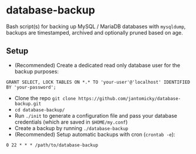 # database-backup

Bash script(s) for backing up MySQL / MariaDB databases with `mysqldump`, backups are timestamped, archived and optionally pruned based on age.

## Setup

- (Recommended) Create a dedicated read only database user for the backup purposes:
```
GRANT SELECT, LOCK TABLES ON *.* TO 'your-user'@'localhost' IDENTIFIED BY 'your-password';
```
- Clone the repo `git clone https://github.com/jantomicky/database-backup.git`
- `cd database-backup/`
- Run `./init` to generate a configuration file and pass your database credentials (which are saved in `$HOME/my.conf`)
- Create a backup by running `./database-backup`
- (Recommended) Setup automatic backups with cron (`crontab -e`):
```
0 22 * * * /path/to/database-backup
```
